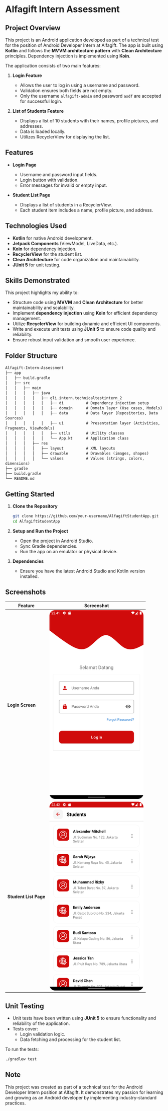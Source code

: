 # Alfagift Intern Assessment

## Project Overview
This project is an Android application developed as part of a technical test for the position of Android Developer Intern at Alfagift. The app is built using **Kotlin** and follows the **MVVM architecture pattern** with **Clean Architecture** principles. Dependency injection is implemented using **Koin**.

The application consists of two main features:

1. **Login Feature**
    - Allows the user to log in using a username and password.
    - Validation ensures both fields are not empty.
    - Only the username `alfagift-admin` and password `asdf` are accepted for successful login.

2. **List of Students Feature**
    - Displays a list of 10 students with their names, profile pictures, and addresses.
    - Data is loaded locally.
    - Utilizes RecyclerView for displaying the list.

## Features
- **Login Page**
    - Username and password input fields.
    - Login button with validation.
    - Error messages for invalid or empty input.

- **Student List Page**
    - Displays a list of students in a RecyclerView.
    - Each student item includes a name, profile picture, and address.

## Technologies Used
- **Kotlin** for native Android development.
- **Jetpack Components** (ViewModel, LiveData, etc.).
- **Koin** for dependency injection.
- **RecyclerView** for the student list.
- **Clean Architecture** for code organization and maintainability.
- **JUnit 5** for unit testing.

## Skills Demonstrated
This project highlights my ability to:
- Structure code using **MVVM** and **Clean Architecture** for better maintainability and scalability.
- Implement **dependency injection** using **Koin** for efficient dependency management.
- Utilize **RecyclerView** for building dynamic and efficient UI components.
- Write and execute unit tests using **JUnit 5** to ensure code quality and reliability.
- Ensure robust input validation and smooth user experience.

## Folder Structure
```
Alfagift-Intern-Assessment
├── app
│   ├── build.gradle
│   ├── src
│   │   ├── main
│   │   │   ├── java
│   │   │   │   ├── gli.intern.technicaltestintern_2
│   │   │   │   │   ├── di          # Dependency injection setup
│   │   │   │   │   ├── domain      # Domain layer (Use cases, Models)
│   │   │   │   │   ├── data        # Data layer (Repositories, Data Sources)
│   │   │   │   │   ├── ui          # Presentation layer (Activities, Fragments, ViewModels)
│   │   │   │   │   ├── utils       # Utility classes
│   │   │   │   │   └── App.kt      # Application class
│   │   │   ├── res
│   │   │   │   ├── layout          # XML layouts
│   │   │   │   ├── drawable        # Drawables (images, shapes)
│   │   │   │   └── values          # Values (strings, colors, dimensions)
├── gradle
├── build.gradle
└── README.md
```

## Getting Started

1. **Clone the Repository**
   ```bash
   git clone https://github.com/your-username/AlfagiftStudentApp.git
   cd AlfagiftStudentApp
   ```

2. **Setup and Run the Project**
    - Open the project in Android Studio.
    - Sync Gradle dependencies.
    - Run the app on an emulator or physical device.

3. **Dependencies**
    - Ensure you have the latest Android Studio and Kotlin version installed.

## Screenshots
| Feature               | Screenshot                                                             |
|-----------------------|------------------------------------------------------------------------|
| **Login Screen**      | <img src="demo/login-page-demo.png" alt="Login Screen" width="300"/>   |
| **Student List Page** | <img src="demo/list-student-demo.png" alt="Student List" width="300"/> |


## Unit Testing
- Unit tests have been written using **JUnit 5** to ensure functionality and reliability of the application.
- Tests cover:
    - Login validation logic.
    - Data fetching and processing for the student list.

To run the tests:
```bash
./gradlew test
```

## Note
This project was created as part of a technical test for the Android Developer Intern position at Alfagift. It demonstrates my passion for learning and growing as an Android developer by implementing industry-standard practices.